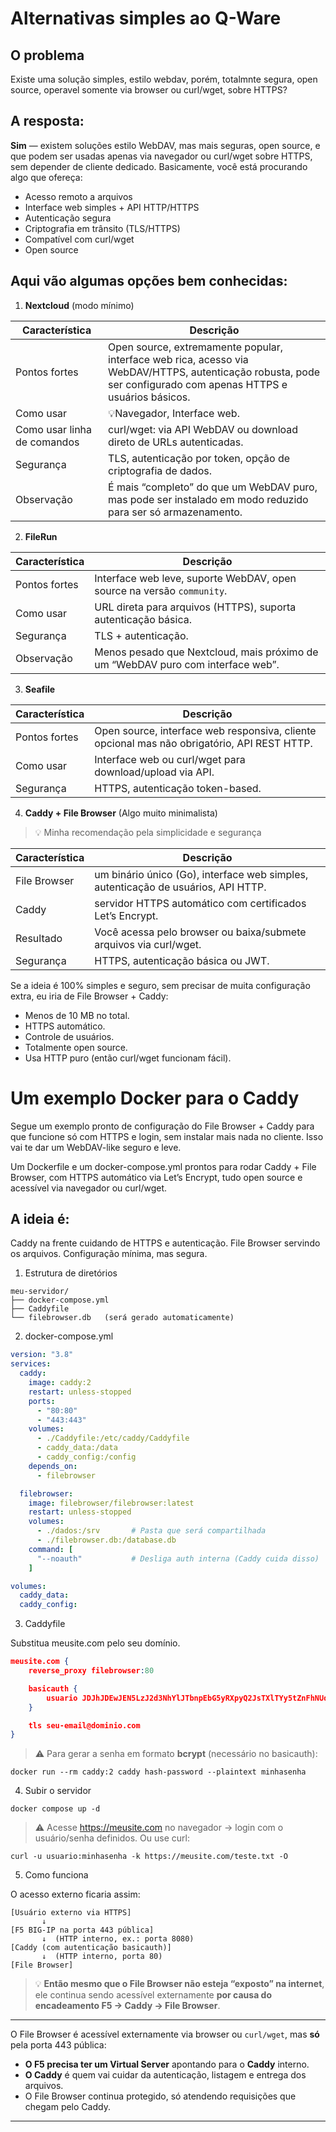 # Alternativas simples ao Q-Ware

## O problema
Existe uma solução simples, estilo webdav, porém, totalmnte segura, open source, operavel somente via browser ou curl/wget, sobre HTTPS?

## A resposta:
**Sim** — existem soluções estilo WebDAV, mas mais seguras, open source, e que podem ser usadas apenas via navegador ou curl/wget sobre HTTPS, sem depender de cliente dedicado.
Basicamente, você está procurando algo que ofereça:

- Acesso remoto a arquivos
- Interface web simples + API HTTP/HTTPS
- Autenticação segura
- Criptografia em trânsito (TLS/HTTPS)
- Compatível com curl/wget
- Open source

## Aqui vão algumas opções bem conhecidas:

1. **Nextcloud** (modo mínimo)

| Característica | Descrição |
| --- | --- |
| Pontos fortes | Open source, extremamente popular, interface web rica, acesso via WebDAV/HTTPS, autenticação robusta, pode ser configurado com apenas HTTPS e usuários básicos. |
| Como usar | 💡Navegador, Interface web. |
| Como usar linha de comandos | curl/wget: via API WebDAV ou download direto de URLs autenticadas. |
| Segurança | TLS, autenticação por token, opção de criptografia de dados. |
| Observação | É mais “completo” do que um WebDAV puro, mas pode ser instalado em modo reduzido para ser só armazenamento. |

2. **FileRun**

| Característica | Descrição |
| --- | --- |
| Pontos fortes | Interface web leve, suporte WebDAV, open source na versão `community`. |
| Como usar | URL direta para arquivos (HTTPS), suporta autenticação básica. |
| Segurança | TLS + autenticação. |
| Observação | Menos pesado que Nextcloud, mais próximo de um “WebDAV puro com interface web”. |

3. **Seafile**
   
| Característica | Descrição |
| --- | --- |
| Pontos fortes | Open source, interface web responsiva, cliente opcional mas não obrigatório, API REST HTTP. |
| Como usar | Interface web ou curl/wget para download/upload via API. |
| Segurança | HTTPS, autenticação token-based. |

4. **Caddy + File Browser** (Algo muito minimalista)
   
> 💡 Minha recomendação pela simplicidade e segurança

| Característica | Descrição |
| --- | --- |
| File Browser | um binário único (Go), interface web simples, autenticação de usuários, API HTTP. |
| Caddy | servidor HTTPS automático com certificados Let’s Encrypt. |
| Resultado | Você acessa pelo browser ou baixa/submete arquivos via curl/wget. |
| Segurança | HTTPS, autenticação básica ou JWT. |

Se a ideia é 100% simples e seguro, sem precisar de muita configuração extra, eu iria de File Browser + Caddy:

- Menos de 10 MB no total.
- HTTPS automático.
- Controle de usuários.
- Totalmente open source.
- Usa HTTP puro (então curl/wget funcionam fácil).

# Um exemplo Docker para o Caddy

Segue um exemplo pronto de configuração do File Browser + Caddy para que funcione só com HTTPS e login, sem instalar mais nada no cliente. Isso vai te dar um WebDAV-like seguro e leve.

Um Dockerfile e um docker-compose.yml prontos para rodar Caddy + File Browser, com HTTPS automático via Let’s Encrypt, tudo open source e acessível via navegador ou curl/wget.

## A ideia é:

Caddy na frente cuidando de HTTPS e autenticação.
File Browser servindo os arquivos.
Configuração mínima, mas segura.

1. Estrutura de diretórios
   
```text
meu-servidor/
├── docker-compose.yml
├── Caddyfile
└── filebrowser.db   (será gerado automaticamente)
```

2. docker-compose.yml

```yaml
version: "3.8"
services:
  caddy:
    image: caddy:2
    restart: unless-stopped
    ports:
      - "80:80"
      - "443:443"
    volumes:
      - ./Caddyfile:/etc/caddy/Caddyfile
      - caddy_data:/data
      - caddy_config:/config
    depends_on:
      - filebrowser

  filebrowser:
    image: filebrowser/filebrowser:latest
    restart: unless-stopped
    volumes:
      - ./dados:/srv       # Pasta que será compartilhada
      - ./filebrowser.db:/database.db
    command: [
      "--noauth"           # Desliga auth interna (Caddy cuida disso)
    ]

volumes:
  caddy_data:
  caddy_config:
```

3. Caddyfile
   
Substitua meusite.com pelo seu domínio.

```json
meusite.com {
    reverse_proxy filebrowser:80

    basicauth {
        usuario JDJhJDEwJEN5LzJ2d3NhYlJTbnpEbG5yRXpyQ2JsTXlTYy5tZnFhNUdVVm1Mc3VpN09vUzN1TFphRU1UenlT # senha = "minhasenha"
    }

    tls seu-email@dominio.com
}
```

> ⚠️ Para gerar a senha em formato **bcrypt** (necessário no basicauth):

```shell
docker run --rm caddy:2 caddy hash-password --plaintext minhasenha
```

4. Subir o servidor
```shell
docker compose up -d
```

> ⚠️ Acesse https://meusite.com no navegador → login com o usuário/senha definidos. Ou use curl:

```shell
curl -u usuario:minhasenha -k https://meusite.com/teste.txt -O
```

5. Como funciona
   
O acesso externo ficaria assim:

```
[Usuário externo via HTTPS] 
       ↓ 
[F5 BIG-IP na porta 443 pública]
       ↓  (HTTP interno, ex.: porta 8080)
[Caddy (com autenticação basicauth)]
       ↓  (HTTP interno, porta 80)
[File Browser]
```

>💡 **Então mesmo que o File Browser não esteja “exposto” na internet**, ele continua sendo acessível externamente **por causa do encadeamento F5 → Caddy → File Browser**.

---

O File Browser é acessível externamente via browser ou `curl/wget`, mas **só** pela porta 443 pública:

* **O F5 precisa ter um Virtual Server** apontando para o **Caddy** interno.
* **O Caddy** é quem vai cuidar da autenticação, listagem e entrega dos arquivos.
* O File Browser continua protegido, só atendendo requisições que chegam pelo Caddy.

---




